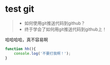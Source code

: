 # test git 

> * 如何使用git推送代码到github？
> * 终于学会了如何用git推送代码到github上！

哈哈哈哈，真不容易啊

```js
function hh(){
	console.log('不要打我啊！');
}
```